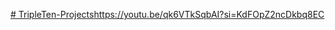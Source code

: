 [# TripleTen-Projects](https://youtu.be/qk6VTkSqbAI?si=KdFOpZ2ncDkbq8EC)https://youtu.be/qk6VTkSqbAI?si=KdFOpZ2ncDkbq8EC
